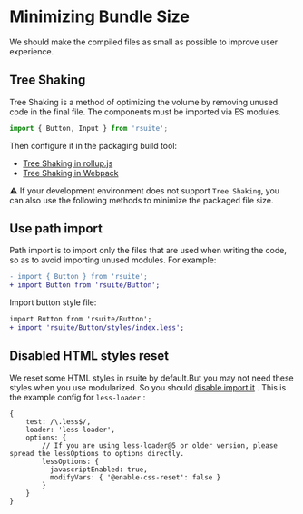 # Minimizing Bundle Size

We should make the compiled files as small as possible to improve user experience.

## Tree Shaking

Tree Shaking is a method of optimizing the volume by removing unused code in the final file. The components must be imported via ES modules.

```js
import { Button, Input } from 'rsuite';
```

Then configure it in the packaging build tool:

- [Tree Shaking in rollup.js](https://rollupjs.org/guide/en/#tree-shaking)
- [Tree Shaking in Webpack](https://webpack.js.org/guides/tree-shaking/)

⚠️ If your development environment does not support `Tree Shaking`, you can also use the following methods to minimize the packaged file size.

## Use path import

Path import is to import only the files that are used when writing the code, so as to avoid importing unused modules. For example:

```diff
- import { Button } from 'rsuite';
+ import Button from 'rsuite/Button';
```

Import button style file:

```diff
import Button from 'rsuite/Button';
+ import 'rsuite/Button/styles/index.less';
```

## Disabled HTML styles reset

We reset some HTML styles in rsuite by default.But you may not need these styles when you use modularized. So you should [disable import it][config-reset-import] . This is the example config for `less-loader` :

```
{
    test: /\.less$/,
    loader: 'less-loader',
    options: {
        // If you are using less-loader@5 or older version, please spread the lessOptions to options directly.
        lessOptions: {
          javascriptEnabled: true,
          modifyVars: { '@enable-css-reset': false }
        }
    }
}
```

[config-reset-import]: /guide/customization/#disable-html-styles-reset
